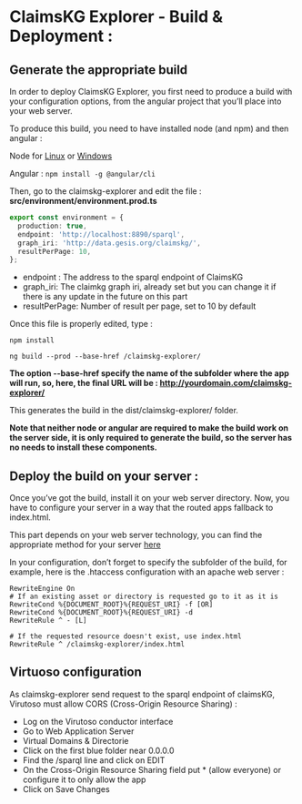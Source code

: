 # ClaimsKG Explorer - Build & Deployment :

## Generate the appropriate build

In order to deploy ClaimsKG Explorer, you first need to produce a build with your configuration options, from the angular project that you’ll place into your web server.

To produce this build, you need to have installed node (and npm) and then angular :

Node for [Linux](https://linuxize.com/post/how-to-install-node-js-on-ubuntu-18.04/) or [Windows](https://nodejs.org/en/)

Angular : <code>npm install -g @angular/cli</code>

Then, go to the claimskg-explorer and edit the file : **src/environment/environment.prod.ts**

~~~~typescript
export const environment = {
  production: true,
  endpoint: 'http://localhost:8890/sparql',
  graph_iri: 'http://data.gesis.org/claimskg/',
  resultPerPage: 10,
};
~~~~
- endpoint : The address to the sparql endpoint of ClaimsKG
- graph_iri: The claimkg graph iri, already set but you can change it if there is any update in the future on this part
- resultPerPage: Number of result per page, set to 10 by default

Once this file is properly edited, type :

<code>npm install</code>

<code>ng build --prod --base-href /claimskg-explorer/</code>

**The option --base-href specify the name of the subfolder where the app will run, so, here, the final URL will be : http://yourdomain.com/claimskg-explorer/**

This generates the build in the dist/claimskg-explorer/ folder.

**Note that neither node or angular are required to make the build work on the server side, it is only required to generate the build, so the server has no needs to install these components.**

## Deploy the build on your server :

Once you’ve got the build, install it on your web server directory.
Now, you have to configure your server in a way that the routed apps fallback to index.html.

This part depends on your web server technology, you can find the appropriate method for your server [here](https://angular.io/guide/deployment#fallback-configuration-examples)

In your configuration, don’t forget to specify the subfolder of the build, for example, here is the .htaccess configuration with an apache web server :

~~~~
RewriteEngine On  
# If an existing asset or directory is requested go to it as it is
RewriteCond %{DOCUMENT_ROOT}%{REQUEST_URI} -f [OR]  
RewriteCond %{DOCUMENT_ROOT}%{REQUEST_URI} -d  
RewriteRule ^ - [L]

# If the requested resource doesn't exist, use index.html
RewriteRule ^ /claimskg-explorer/index.html
~~~~

## Virtuoso configuration

As claimskg-explorer send request to the sparql endpoint of claimsKG, Virutoso must allow CORS (Cross-Origin Resource Sharing) :

- Log on the Virutoso conductor interface
- Go to Web Application Server
- Virtual Domains & Directorie
- Click on the first blue folder near 0.0.0.0
- Find the /sparql line and click on EDIT
- On the Cross-Origin Resource Sharing field put * (allow everyone) or configure it to only allow the app
- Click on Save Changes
